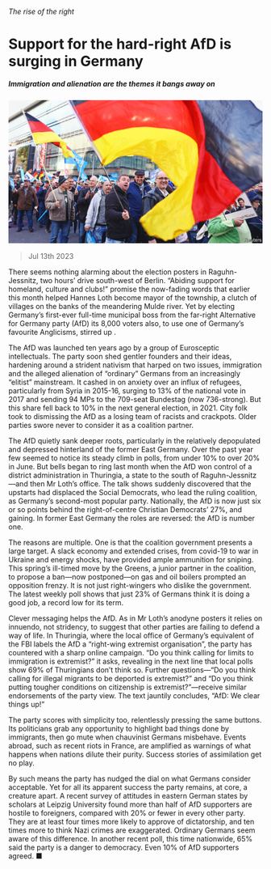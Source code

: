 ###### The rise of the right

# Support for the hard-right AfD is surging in Germany 

##### Immigration and alienation are the themes it bangs away on 

![image](images/20230715_EUP001.jpg) 

> Jul 13th 2023 

There seems nothing alarming about the election posters in Raguhn-Jessnitz, two hours’ drive south-west of Berlin. “Abiding support for homeland, culture and clubs!” promise the now-fading words that earlier this month helped Hannes Loth become mayor of the township, a clutch of villages on the banks of the meandering Mulde river. Yet by electing Germany’s first-ever full-time municipal boss from the far-right Alternative for Germany party (AfD) its 8,000 voters also, to use one of Germany’s favourite Anglicisms, stirred up . 

The AfD was launched ten years ago by a group of Eurosceptic intellectuals. The party soon shed gentler founders and their ideas, hardening around a strident nativism that harped on two issues, immigration and the alleged alienation of “ordinary” Germans from an increasingly “elitist” mainstream. It cashed in on anxiety over an influx of refugees, particularly from Syria in 2015-16, surging to 13% of the national vote in 2017 and sending 94 MPs to the 709-seat Bundestag (now 736-strong). But this share fell back to 10% in the next general election, in 2021. City folk took to dismissing the AfD as a losing team of racists and crackpots. Older parties swore never to consider it as a coalition partner.

The AfD quietly sank deeper roots, particularly in the relatively depopulated and depressed hinterland of the former East Germany. Over the past year few seemed to notice its steady climb in polls, from under 10% to over 20% in June. But bells began to ring last month when the AfD won control of a district administration in Thuringia, a state to the south of Raguhn-Jessnitz—and then Mr Loth’s office. The talk shows suddenly discovered that the upstarts had displaced the Social Democrats, who lead the ruling coalition, as Germany’s second-most popular party. Nationally, the AfD is now just six or so points behind the right-of-centre Christian Democrats’ 27%, and gaining. In former East Germany the roles are reversed: the AfD is number one.

The reasons are multiple. One is that the coalition government presents a large target. A slack economy and extended crises, from covid-19 to war in Ukraine and energy shocks, have provided ample ammunition for sniping. This spring’s ill-timed move by the Greens, a junior partner in the coalition, to propose a ban—now postponed—on gas and oil boilers prompted an opposition frenzy. It is not just right-wingers who dislike the government. The latest weekly poll shows that just 23% of Germans think it is doing a good job, a record low for its term.

Clever messaging helps the AfD. As in Mr Loth’s anodyne posters it relies on innuendo, not stridency, to suggest that other parties are failing to defend a way of life. In Thuringia, where the local office of Germany’s equivalent of the FBI labels the AfD a “right-wing extremist organisation”, the party has countered with a sharp online campaign. “Do you think calling for limits to immigration is extremist?” it asks, revealing in the next line that local polls show 69% of Thuringians don’t think so. Further questions—“Do you think calling for illegal migrants to be deported is extremist?” and “Do you think putting tougher conditions on citizenship is extremist?”—receive similar endorsements of the party view. The text jauntily concludes, “AfD: We clear things up!”

The party scores with simplicity too, relentlessly pressing the same buttons. Its politicians grab any opportunity to highlight bad things done by immigrants, then go mute when chauvinist Germans misbehave. Events abroad, such as recent riots in France, are amplified as warnings of what happens when nations dilute their purity. Success stories of assimilation get no play. 

By such means the party has nudged the dial on what Germans consider acceptable. Yet for all its apparent success the party remains, at core, a creature apart. A recent survey of attitudes in eastern German states by scholars at Leipzig University found more than half of AfD supporters are hostile to foreigners, compared with 20% or fewer in every other party. They are at least four times more likely to approve of dictatorship, and ten times more to think Nazi crimes are exaggerated. Ordinary Germans seem aware of this difference. In another recent poll, this time nationwide, 65% said the party is a danger to democracy. Even 10% of AfD supporters agreed. ■

